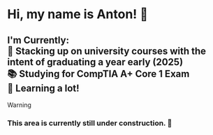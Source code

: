 <h1>Hi, my name is Anton! 👋</h1>
<h2>I'm Currently:<br>
📅 Stacking up on university courses with the intent of graduating a year early (2025)<br>
📚 Studying for CompTIA A+ Core 1 Exam <br>
🧠 Learning a lot!</h2>
  
> [!WARNING]
> <h3>This area is currently still under construction. 🚧</h3>
